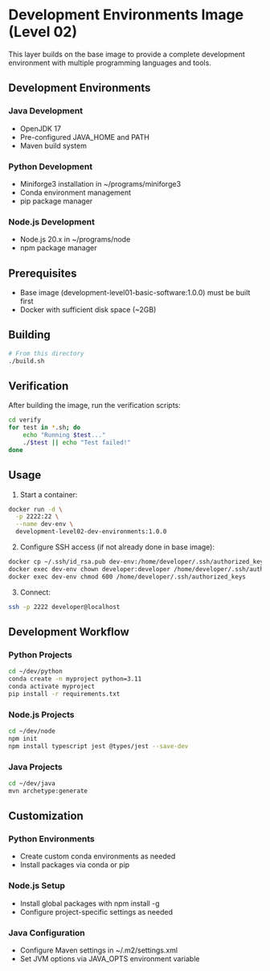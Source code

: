 # Development Environments Image (Level 02)

This layer builds on the base image to provide a complete development environment with multiple programming languages and tools.

## Development Environments

### Java Development
- OpenJDK 17
- Pre-configured JAVA_HOME and PATH
- Maven build system

### Python Development
- Miniforge3 installation in ~/programs/miniforge3
- Conda environment management
- pip package manager

### Node.js Development
- Node.js 20.x in ~/programs/node
- npm package manager

## Prerequisites

- Base image (development-level01-basic-software:1.0.0) must be built first
- Docker with sufficient disk space (~2GB)

## Building

```bash
# From this directory
./build.sh
```

## Verification
After building the image, run the verification scripts:
```bash
cd verify
for test in *.sh; do
    echo "Running $test..."
    ./$test || echo "Test failed!"
done
```

## Usage

1. Start a container:
```bash
docker run -d \
  -p 2222:22 \
  --name dev-env \
  development-level02-dev-environments:1.0.0
```

2. Configure SSH access (if not already done in base image):
```bash
docker cp ~/.ssh/id_rsa.pub dev-env:/home/developer/.ssh/authorized_keys
docker exec dev-env chown developer:developer /home/developer/.ssh/authorized_keys
docker exec dev-env chmod 600 /home/developer/.ssh/authorized_keys
```

3. Connect:
```bash
ssh -p 2222 developer@localhost
```

## Development Workflow

### Python Projects
```bash
cd ~/dev/python
conda create -n myproject python=3.11
conda activate myproject
pip install -r requirements.txt
```

### Node.js Projects
```bash
cd ~/dev/node
npm init
npm install typescript jest @types/jest --save-dev
```

### Java Projects
```bash
cd ~/dev/java
mvn archetype:generate
```

## Customization

### Python Environments
- Create custom conda environments as needed
- Install packages via conda or pip

### Node.js Setup
- Install global packages with npm install -g
- Configure project-specific settings as needed

### Java Configuration
- Configure Maven settings in ~/.m2/settings.xml
- Set JVM options via JAVA_OPTS environment variable
